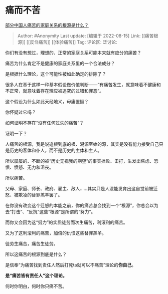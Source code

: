# 痛而不苦
[部分中国人痛苦的家庭关系的根源是什么？](https://www.zhihu.com/question/491193236/answer/2626886968)

> Author: #Anonymity
> Last update: [编辑于 2022-08-15]
> Link: [[痛苦根源]] [[反刍痛苦]] [[体验痛苦]]
> Tag:
> 评论区:
> 泛讨论:

你们有没有想过，理想的、正常的家庭关系可能本来就有应分的痛苦？

痛苦为什么肯定不是健康的家庭关系里的一个合法成分？

是根据什么理论，这个可能性被如此确定的排除了？

很多人在基于这样一种基本假设做价值判断——“有痛苦发生，就意味着不健康和不正常，就意味着存在理应被追究的过错和罪恶”。

这个假设为什么如此天经地义，毋庸置疑？

你怀疑过它吗？

如何证明不存在“没有任何过失的痛苦”？

证明一下？

人痛苦的根源，我是说追根到底的根、溯源至始的源，其实是没有能力接受自己只是历史的客体和仆人，而不是历史的主体和主人。

所以屡屡的、不断的被“历史无视我的期望”的事实挫败、击打，生发出焦虑、恐惧、愤怒、无力和沮丧。

所以痛苦。

父母、家庭、师长、政府、雇主、敌人……其实只是人没能发育出这自觉前被迁怒、被欺凌的替罪羔羊罢了。

在你没有改变这个迁怒的本能之前，你的痛苦总会找到一个“根源”，你总会以为去“打击”、“反抗”这些“根源”是所谓的“努力”。

而你又会因为这“努力”的实质徒劳而次生痛苦，利滚利的痛苦。

又为了这利滚利的痛苦，加倍的仇恨这些替罪羔羊。

徒劳生痛苦，痛苦生徒劳。

所以这痛苦的根源到底是什么？

是信奉“为痛苦找到责任人然后打死ta就可以不痛苦”理论的**你自己**。

**是“痛苦皆有责任人”这个理论。**

何时你明白，何时你只痛不苦。
